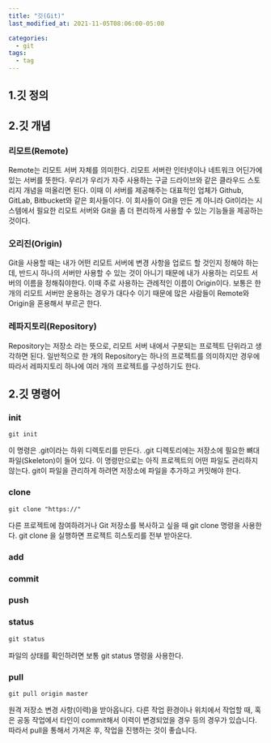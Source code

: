 ```yaml
---
title: "깃(Git)"
last_modified_at: 2021-11-05T08:06:00-05:00

categories:
  - git
tags:
  - tag
---
```


## 1.깃 정의

## 2.깃 개념

### 리모트(Remote)
Remote는 리모트 서버 자체를 의미한다.
리모트 서버란 인터넷이나 네트워크 어딘가에 있는 서버를 뜻한다. 우리가 우리가 자주 사용하는 구글 드라이브와 같은 클라우드 스토리지 개념을 떠올리면 된다. 
이때 이 서버를 제공해주는 대표적인 업체가 Github, GitLab, Bitbucket와 같은 회사들이다.
이 회사들이 Git을 만든 게 아니라 Git이라는 시스템에서 필요한 리모트 서버와 Git을 좀 더 편리하게 사용할 수 있는 기능들을 제공하는 것이다.

### 오리진(Origin)
Git을 사용할 때는 내가 어떤 리모트 서버에 변경 사항을 업로드 할 것인지 정해야 하는데, 반드시 하나의 서버만 사용할 수 있는 것이 아니기 때문에 내가 사용하는 리모트 서버의 이름을 정해줘야한다. 이때 주로 사용하는 관례적인 이름이 Origin이다.
보통은 한개의 리모트 서버만 운용하는 경우가 대다수 이기 때문에 많은 사람들이 Remote와 Origin을 혼용해서 부르곤 한다.

### 레파지토리(Repository)
Repository는 저장소 라는 뜻으로, 리모트 서버 내에서 구분되는 프로젝트 단위라고 생각하면 된다.
일반적으로 한 개의 Repository는 하나의 프로젝트를 의미하지만 경우에 따라서 레파지토리 하나에 여러 개의 프로젝트를 구성하기도 한다.

## 2.깃 명령어

### init
```
git init
```
이 명령은 .git이라는 하위 디렉토리를 만든다. .git 디렉토리에는 저장소에 필요한 뼈대 파일(Skeleton)이 들어 있다. 이 명령만으로는 아직 프로젝트의 어떤 파일도 관리하지 않는다.
git이 파일을 관리하게 하려면 저장소에 파일을 추가하고 커밋해야 한다.

### clone
```
git clone "https://"
```
다른 프로젝트에 참여하려거나 Git 저장소를 복사하고 싶을 때 git clone 명령을 사용한다.
git clone 을 실행하면 프로젝트 히스토리를 전부 받아온다.
### add

### commit

### push

### status
```html
git status
```
파일의 상태를 확인하려면 보통 git status 명령을 사용한다.
### pull
```
git pull origin master
```
원격 저장소 변경 사항(이력)을 받아옵니다.
다른 작업 환경이나 위치에서 작업할 때, 혹은 공동 작업에서 타인이 commit해서 이력이 변경되었을 경우 등의 경우가 있습니다.
따라서 pull을 통해서 가져온 후, 작업을 진행하는 것이 좋습니다.

